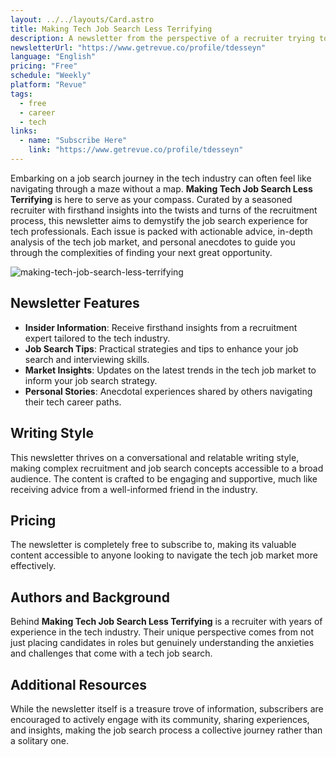 ```yaml
---
layout: ../../layouts/Card.astro
title: Making Tech Job Search Less Terrifying
description: A newsletter from the perspective of a recruiter trying to make the job search less terrifying to everyone in tech.
newsletterUrl: "https://www.getrevue.co/profile/tdesseyn"
language: "English"
pricing: "Free"
schedule: "Weekly"
platform: "Revue"
tags:
  - free
  - career
  - tech
links:
  - name: "Subscribe Here"
    link: "https://www.getrevue.co/profile/tdesseyn"
---
```


Embarking on a job search journey in the tech industry can often feel like navigating through a maze without a map. **Making Tech Job Search Less Terrifying** is here to serve as your compass. Curated by a seasoned recruiter with firsthand insights into the twists and turns of the recruitment process, this newsletter aims to demystify the job search experience for tech professionals. Each issue is packed with actionable advice, in-depth analysis of the tech job market, and personal anecdotes to guide you through the complexities of finding your next great opportunity.

![making-tech-job-search-less-terrifying](@images/newsletters/guidance-counselor-20-newsletter.png)

## Newsletter Features

- **Insider Information**: Receive firsthand insights from a recruitment expert tailored to the tech industry.
- **Job Search Tips**: Practical strategies and tips to enhance your job search and interviewing skills.
- **Market Insights**: Updates on the latest trends in the tech job market to inform your job search strategy.
- **Personal Stories**: Anecdotal experiences shared by others navigating their tech career paths.

## Writing Style

This newsletter thrives on a conversational and relatable writing style, making complex recruitment and job search concepts accessible to a broad audience. The content is crafted to be engaging and supportive, much like receiving advice from a well-informed friend in the industry.

## Pricing

The newsletter is completely free to subscribe to, making its valuable content accessible to anyone looking to navigate the tech job market more effectively.

## Authors and Background

Behind **Making Tech Job Search Less Terrifying** is a recruiter with years of experience in the tech industry. Their unique perspective comes from not just placing candidates in roles but genuinely understanding the anxieties and challenges that come with a tech job search.

## Additional Resources

While the newsletter itself is a treasure trove of information, subscribers are encouraged to actively engage with its community, sharing experiences, and insights, making the job search process a collective journey rather than a solitary one.

